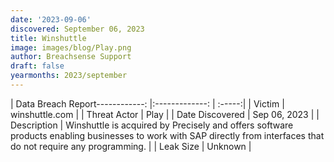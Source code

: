 ```yaml
---
date: '2023-09-06'
discovered: September 06, 2023
title: Winshuttle
image: images/blog/Play.png
author: Breachsense Support
draft: false
yearmonths: 2023/september
---
```


| Data Breach Report------------:     |:-------------:    | :-----:|
| Victim      | winshuttle.com      | 
| Threat Actor      | Play      | 
| Date Discovered      | Sep 06, 2023      | 
| Description      | Winshuttle is acquired by Precisely and offers software products enabling businesses to work with SAP directly from interfaces that do not require any programming.      | 
| Leak Size      | Unknown      | 

